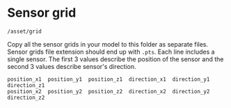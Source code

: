 # Sensor grid

`/asset/grid`

Copy all the sensor grids in your model to this folder as separate files. Sensor grids
file extension should end up with `.pts`. Each line includes a single sensor. The first 3
values describe the position of the sensor and the second 3 values describe sensor's
direction.

```
position_x1  position_y1  position_z1  direction_x1  direction_y1  direction_z1
position_x2  position_y2  position_z2  direction_x2  direction_y2  direction_z2
```
